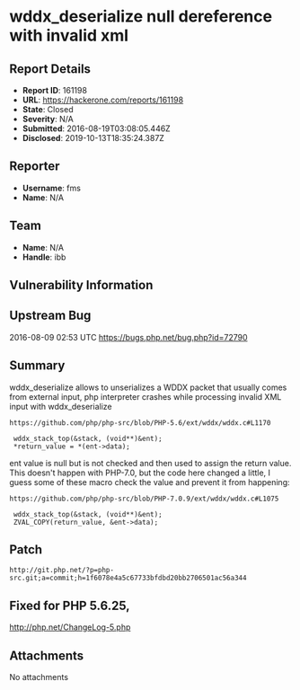 # wddx_deserialize null dereference with invalid xml

## Report Details
- **Report ID**: 161198
- **URL**: https://hackerone.com/reports/161198
- **State**: Closed
- **Severity**: N/A
- **Submitted**: 2016-08-19T03:08:05.446Z
- **Disclosed**: 2019-10-13T18:35:24.387Z

## Reporter
- **Username**: fms
- **Name**: N/A

## Team
- **Name**: N/A
- **Handle**: ibb

## Vulnerability Information
Upstream Bug
---
2016-08-09 02:53 UTC
https://bugs.php.net/bug.php?id=72790


Summary
--
wddx_deserialize allows to unserializes a WDDX packet that usually comes from external input, php interpreter crashes while processing invalid XML input with wddx_deserialize
```
https://github.com/php/php-src/blob/PHP-5.6/ext/wddx/wddx.c#L1170

 wddx_stack_top(&stack, (void**)&ent);
 *return_value = *(ent->data);
```
ent value is null but is not checked and then used to assign the return value. This doesn't happen with PHP-7.0, but the code here changed a little, I guess some of these macro check the value and prevent it from happening:

```
https://github.com/php/php-src/blob/PHP-7.0.9/ext/wddx/wddx.c#L1075

 wddx_stack_top(&stack, (void**)&ent);
 ZVAL_COPY(return_value, &ent->data);
````

Patch
--
```
http://git.php.net/?p=php-src.git;a=commit;h=1f6078e4a5c67733bfdbd20bb2706501ac56a344
```

Fixed for PHP 5.6.25,
--
http://php.net/ChangeLog-5.php


## Attachments
No attachments
